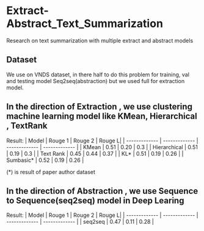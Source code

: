 # Extract-Abstract_Text_Summarization
Research on text summarization with multiple extract and abstract models
## Dataset
We use on VNDS dataset, in there half to do this problem for training, val and testing model Seq2seq(abstraction) but we used full for extraction model.

## In the direction of Extraction , we use clustering machine learning model like KMean, Hierarchical , TextRank
Result: 
| Model  | Rouge 1 | Rouge 2 | Rouge L|
| ------------- | ------------- | ------------- | ------------- |
| KMean  | 0.51  | 0.20 | 0.3 |
| Hierarchical  | 0.51 | 0.19 | 0.3 |
| Text Rank | 0.45 | 0.44 | 0.37 |
| KL* | 0.51 | 0.19 | 0.26 |
| Sumbasic* | 0.52 | 0.19 | 0.26 |

(*) is result of paper author dataset
## In the direction of Abstraction , we use Sequence to Sequence(seq2seq) model in Deep Learing 

Result: 
| Model  | Rouge 1 | Rouge 2 | Rouge L|
| ------------- | ------------- | ------------- | ------------- |
| seq2seq  | 0.47  | 0.11 | 0.28 |
